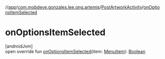 //[app](../../../index.md)/[com.mobdeve.gonzales.lee.ong.artemis](../index.md)/[PostArtworkActivity](index.md)/[onOptionsItemSelected](on-options-item-selected.md)

# onOptionsItemSelected

[androidJvm]\
open override fun [onOptionsItemSelected](on-options-item-selected.md)(item: [MenuItem](https://developer.android.com/reference/kotlin/android/view/MenuItem.html)): [Boolean](https://kotlinlang.org/api/latest/jvm/stdlib/kotlin/-boolean/index.html)

